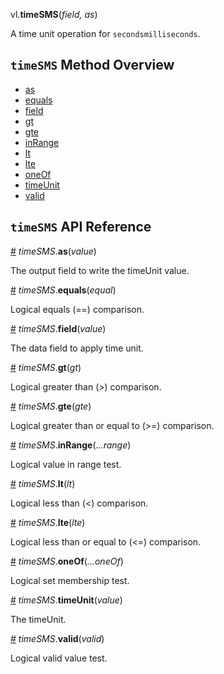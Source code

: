vl.<b>timeSMS</b>(<em>field, as</em>)

A time unit operation for <code>secondsmilliseconds</code>.

## <code>timeSMS</code> Method Overview

* <a href="#as">as</a>
* <a href="#equals">equals</a>
* <a href="#field">field</a>
* <a href="#gt">gt</a>
* <a href="#gte">gte</a>
* <a href="#inRange">inRange</a>
* <a href="#lt">lt</a>
* <a href="#lte">lte</a>
* <a href="#oneOf">oneOf</a>
* <a href="#timeUnit">timeUnit</a>
* <a href="#valid">valid</a>

## <code>timeSMS</code> API Reference

<a id="as" href="#as">#</a>
<em>timeSMS</em>.<b>as</b>(<em>value</em>)

The output field to write the timeUnit value.

<a id="equals" href="#equals">#</a>
<em>timeSMS</em>.<b>equals</b>(<em>equal</em>)

Logical equals (==) comparison.

<a id="field" href="#field">#</a>
<em>timeSMS</em>.<b>field</b>(<em>value</em>)

The data field to apply time unit.

<a id="gt" href="#gt">#</a>
<em>timeSMS</em>.<b>gt</b>(<em>gt</em>)

Logical greater than (>) comparison.

<a id="gte" href="#gte">#</a>
<em>timeSMS</em>.<b>gte</b>(<em>gte</em>)

Logical greater than or equal to (>=) comparison.

<a id="inRange" href="#inRange">#</a>
<em>timeSMS</em>.<b>inRange</b>(<em>...range</em>)

Logical value in range test.

<a id="lt" href="#lt">#</a>
<em>timeSMS</em>.<b>lt</b>(<em>lt</em>)

Logical less than (<) comparison.

<a id="lte" href="#lte">#</a>
<em>timeSMS</em>.<b>lte</b>(<em>lte</em>)

Logical less than or equal to (<=) comparison.

<a id="oneOf" href="#oneOf">#</a>
<em>timeSMS</em>.<b>oneOf</b>(<em>...oneOf</em>)

Logical set membership test.

<a id="timeUnit" href="#timeUnit">#</a>
<em>timeSMS</em>.<b>timeUnit</b>(<em>value</em>)

The timeUnit.

<a id="valid" href="#valid">#</a>
<em>timeSMS</em>.<b>valid</b>(<em>valid</em>)

Logical valid value test.

